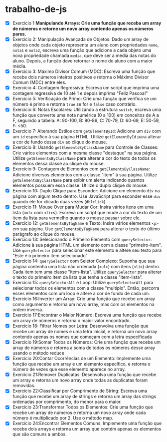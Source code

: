 # trabalho-de-js
- [x] Exercício 1  **Manipulando Arrays: Crie uma função que receba um array de números e retorne um novo array contendo apenas os números pares.**
- [x] Exercício 2: Manipulação Avançada de Objetos: Dado um array de objetos onde cada objeto representa um aluno com propriedades `nome`, `nota1` e `nota2`, escreva uma função que adicione a cada objeto uma nova propriedade chamada `media`, que deve ser a média das notas do aluno. Depois, a função deve retornar o nome do aluno com a maior média.
- [x] Exercício 3: Máximo Divisor Comum (MDC): Escreva uma função que recebe dois números inteiros positivos e retorna o Máximo Divisor Comum (MDC) entre eles.
- [x] Exercício 4: Contagem Regressiva: Escreva um script que imprima uma contagem regressiva de 10 até 1 e depois imprima "Feliz Pascoa!"
- [x] Exercício 5: Verificação de Primo: Crie uma função que verifica se um número é primo e retorna `true` se for e `false` caso contrário.
- [x] Exercício 6: Notas Escolares: Utilizando a estrutura `switch`, escreva uma função que converte uma nota numérica (0 a 100) em conceitos de A a F, seguindo a tabela: A: 90-100, B: 80-89, C: 70-79, D: 60-69, E: 50-59, F: <50.
- [x] Exercício 7: Alterando Estilos com `getElementById`: Adicione um `div` com um `id` específico à sua página HTML. Utilize `getElementById` para alterar a cor de fundo dessa `div` ao clique do mouse.
- [x] Exercício 8: Usando `getElementsByClassName` para Controle de Classes: Crie vários elementos com a mesma classe "destaque" na sua página. Utilize `getElementsByClassName` para alterar a cor do texto de todos os elementos dessa classe ao clique do mouse.
- [x] Exercício 9: Contagem de Elementos com `getElementsByClassName`: Adicione diversos elementos com a classe "item" à sua página. Utilize `getElementsByClassName` para exibir um alerta indicando quantos elementos possuem essa classe. Utilize o duplo clique do mouse.
- [x] Exercício 10: Duplo Clique para Esconder: Adicione um elemento `div` na página com algum texto dentro. Use JavaScript para esconder esse `div` quando ele for clicado duas vezes (`dblclick`).
- [x] Exercício 11: Mouse Over para Mudar Cor: Insira vários itens em uma lista (`<ul>` com `<li>`s). Escreva um script que mude a cor do texto de um item da lista para vermelho quando o mouse passar sobre ele.
- [x] Exercício 12: `getElementsByTagName` e Texto: Insira vários elementos `<p>` em sua página. Use `getElementsByTagName` para alterar o texto do último parágrafo ao clique do mouse.
- [x] Exercício 13: Selecionando o Primeiro Elemento com `querySelector`: Adicione à sua página HTML um elemento com a classe "primeiro-item". Use `querySelector` para selecionar este elemento e altere seu texto para "Este é o primeiro item selecionado"
- [x] Exercício 14: `querySelector` com Seletor Complexo: Suponha que sua página contenha uma lista não ordenada (`<ul>`) com itens (`<li>`) dentro. Cada item tem uma classe "item-lista". Utilize `querySelector` para alterar o texto do primeiro item da lista que tenha a classe "item-lista".
- [x] Exercício 15: `querySelectorAll` e Loop: Utilize `querySelectorAll` para selecionar todos os elementos com a classe "multiplo". Então, percorra esses elementos com um loop e altere a cor de fundo de cada um.
- [x] Exercício 16:Inverter um Array: Crie uma função que recebe um array como argumento e retorna
um novo array, mas com os elementos na ordem inversa.
- [x] Exercício 17:Encontrar o Maior Número: Escreva uma função que recebe um array de números
e retorna o maior valor encontrado.
- [x] Exercício 18: Filtrar Nomes por Letra: Desenvolva uma função que recebe um array de nomes e
uma letra inicial, e retorna um novo array contendo apenas os nomes que começam com a letra
especificada
- [x] Exercício 19:Somar Todos os Números: Crie uma função que recebe um array de números e
retorna a soma de todos os números desse array usando o método reduce
- [X] Exercício 20:Contar Ocorrências de um Elemento: Implemente uma função que recebe um array
e um elemento específico, e retorna o número de vezes que esse elemento aparece no array.
- [x] Exercício 21:Remover Duplicatas: Desenvolva uma função que recebe um array e retorna um
novo array onde todas as duplicatas foram removidas.
- [x] Exercício 22:Classificar por Comprimento de String: Escreva uma função que recebe um array de
strings e retorna um array das strings ordenadas por comprimento, do menor para o maior.
- [x] Exercício 23:Transformar Todos os Elementos: Crie uma função que recebe um array de números
e retorna um novo array onde cada número é multiplicado por 2. Use o método map.
- [x] Exercício 24:Encontrar Elementos Comuns: Implemente uma função que recebe dois arrays e
retorna um array que contém apenas os elementos que são comuns a ambos.

